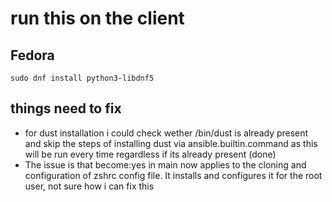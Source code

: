 # run this on the client

## Fedora

`sudo dnf install python3-libdnf5`

## things need to fix

- for dust installation i could check wether /bin/dust is already present and skip the steps of installing dust via ansible.builtin.command 
as this will be run every time regardless if its already present (done)
- The issue is that become:yes in main now applies to the cloning and configuration of zshrc config file. It installs and configures it for the root user, 
not sure how i can fix this
